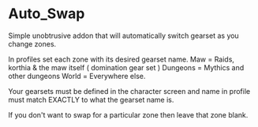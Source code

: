 # Auto_Swap
Simple unobtrusive addon that will automatically switch gearset as you change zones.

In profiles set each zone with its desired gearset name.
Maw = Raids, korthia & the maw itself  ( domination gear set )
Dungeons = Mythics and other dungeons
World = Everywhere else.

Your gearsets must be defined in the character screen and name in profile must
match EXACTLY to what the gearset name is.

If you don't want to swap for a particular zone then leave that zone blank.
